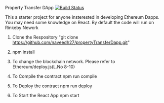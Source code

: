 
Property Transfer DApp [![Build Status](https://travis-ci.org/naveedh27/propertyTransferDapp.svg?branch=master)](https://travis-ci.org/naveedh27/propertyTransferDapp)

This a starter project for anyone insterested in developing Ethereum Dapps. You may need some knowledge on React.
By default the code will run on Rinkeby Nework

1. Clone the Respository 
  "git clone https://github.com/naveedh27/propertyTransferDapp.git"

2. npm install

3. To change the blockchain network. Please refer to Ethereum/deploy.js(L.No 8-10)

4. To Compile the contract
   npm run compile

5. To Deploy the contract
   npm run deploy

6. To Start the React App
   npm start